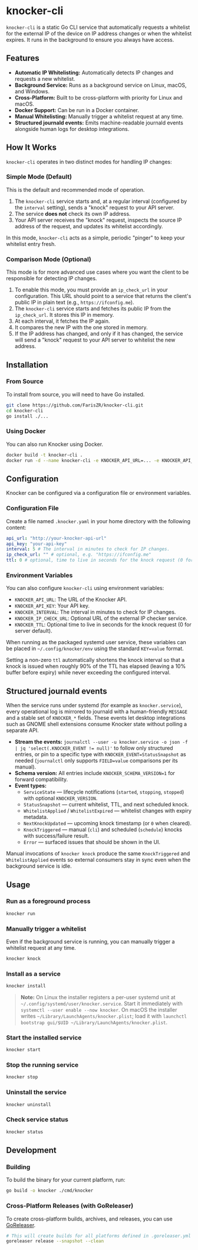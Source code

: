 # knocker-cli

`knocker-cli` is a static Go CLI service that automatically requests a whitelist for the external IP of the device on IP address changes or when the whitelist expires. It runs in the background to ensure you always have access.

## Features

- **Automatic IP Whitelisting:** Automatically detects IP changes and requests a new whitelist.
- **Background Service:** Runs as a background service on Linux, macOS, and Windows.
- **Cross-Platform:** Built to be cross-platform with priority for Linux and macOS.
- **Docker Support:** Can be run in a Docker container.
- **Manual Whitelisting:** Manually trigger a whitelist request at any time.
- **Structured journald events:** Emits machine-readable journald events alongside human logs for desktop integrations.

## How It Works

`knocker-cli` operates in two distinct modes for handling IP changes:

### Simple Mode (Default)

This is the default and recommended mode of operation.

1. The `knocker-cli` service starts and, at a regular interval (configured by the `interval` setting), sends a "knock" request to your API server.
2. The service **does not** check its own IP address.
3. Your API server receives the "knock" request, inspects the source IP address of the request, and updates its whitelist accordingly.

In this mode, `knocker-cli` acts as a simple, periodic "pinger" to keep your whitelist entry fresh.

### Comparison Mode (Optional)

This mode is for more advanced use cases where you want the client to be responsible for detecting IP changes.

1. To enable this mode, you must provide an `ip_check_url` in your configuration. This URL should point to a service that returns the client's public IP in plain text (e.g., `https://ifconfig.me`).
2. The `knocker-cli` service starts and fetches its public IP from the `ip_check_url`. It stores this IP in memory.
3. At each interval, it fetches the IP again.
4. It compares the new IP with the one stored in memory.
5. If the IP address has changed, and only if it has changed, the service will send a "knock" request to your API server to whitelist the new address.

## Installation

### From Source

To install from source, you will need to have Go installed.

```bash
git clone https://github.com/FarisZR/knocker-cli.git
cd knocker-cli
go install ./...
```

### Using Docker

You can also run Knocker using Docker.

```bash
docker build -t knocker-cli .
docker run -d --name knocker-cli -e KNOCKER_API_URL=... -e KNOCKER_API_KEY=... knocker-cli
```

## Configuration

Knocker can be configured via a configuration file or environment variables.

### Configuration File

Create a file named `.knocker.yaml` in your home directory with the following content:

```yaml
api_url: "http://your-knocker-api-url"
api_key: "your-api-key"
interval: 5 # The interval in minutes to check for IP changes.
ip_check_url: "" # optional, e.g. "https://ifconfig.me"
ttl: 0 # optional, time to live in seconds for the knock request (0 for server default)
```

### Environment Variables

You can also configure `knocker-cli` using environment variables:

- `KNOCKER_API_URL`: The URL of the Knocker API.
- `KNOCKER_API_KEY`: Your API key.
- `KNOCKER_INTERVAL`: The interval in minutes to check for IP changes.
- `KNOCKER_IP_CHECK_URL`: Optional URL of the external IP checker service.
- `KNOCKER_TTL`: Optional time to live in seconds for the knock request (0 for server default).

When running as the packaged systemd user service, these variables can be placed in `~/.config/knocker/env` using the standard `KEY=value` format.

Setting a non-zero `ttl` automatically shortens the knock interval so that a knock is issued when roughly 90% of the TTL has elapsed (leaving a 10% buffer before expiry) while never exceeding the configured interval.

## Structured journald events

When the service runs under systemd (for example as `knocker.service`), every operational log is mirrored to journald with a human-friendly `MESSAGE` and a stable set of `KNOCKER_*` fields. These events let desktop integrations such as GNOME shell extensions consume Knocker state without polling a separate API.

- **Stream the events:** `journalctl --user -u knocker.service -o json -f | jq 'select(.KNOCKER_EVENT != null)'` to follow only structured entries, or pin to a specific type with `KNOCKER_EVENT=StatusSnapshot` as needed (`journalctl` only supports `FIELD=value` comparisons per its manual).
- **Schema version:** All entries include `KNOCKER_SCHEMA_VERSION=1` for forward compatibility.
- **Event types:**
  - `ServiceState` — lifecycle notifications (`started`, `stopping`, `stopped`) with optional `KNOCKER_VERSION`.
  - `StatusSnapshot` — current whitelist, TTL, and next scheduled knock.
  - `WhitelistApplied` / `WhitelistExpired` — whitelist changes with expiry metadata.
  - `NextKnockUpdated` — upcoming knock timestamp (or `0` when cleared).
  - `KnockTriggered` — manual (`cli`) and scheduled (`schedule`) knocks with success/failure result.
  - `Error` — surfaced issues that should be shown in the UI.

Manual invocations of `knocker knock` produce the same `KnockTriggered` and `WhitelistApplied` events so external consumers stay in sync even when the background service is idle.

## Usage

### Run as a foreground process

```bash
knocker run
```

### Manually trigger a whitelist

Even if the background service is running, you can manually trigger a whitelist request at any time.

```bash
knocker knock
```

### Install as a service

```bash
knocker install
```

> **Note:** On Linux the installer registers a per-user systemd unit at `~/.config/systemd/user/knocker.service`. Start it immediately with `systemctl --user enable --now knocker`. On macOS the installer writes `~/Library/LaunchAgents/knocker.plist`; load it with `launchctl bootstrap gui/$UID ~/Library/LaunchAgents/knocker.plist`.

### Start the installed service

```bash
knocker start
```

### Stop the running service

```bash
knocker stop
```

### Uninstall the service

```bash
knocker uninstall
```

### Check service status

```bash
knocker status
```

## Development

### Building

To build the binary for your current platform, run:

```bash
go build -o knocker ./cmd/knocker
```

### Cross-Platform Releases (with GoReleaser)

To create cross-platform builds, archives, and releases, you can use [GoReleaser](https://goreleaser.com/).

```bash
# This will create builds for all platforms defined in .goreleaser.yml
goreleaser release --snapshot --clean
```
